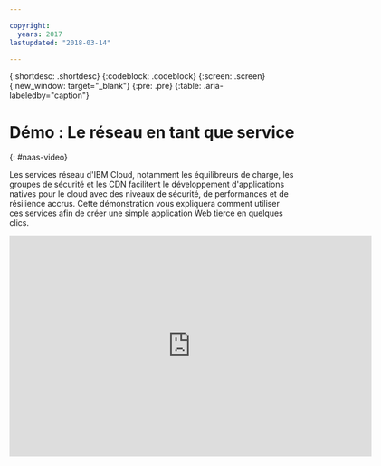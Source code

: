 ```yaml
---

copyright:
  years: 2017
lastupdated: "2018-03-14"

---
```


{:shortdesc: .shortdesc}
{:codeblock: .codeblock}
{:screen: .screen}
{:new_window: target="_blank"}
{:pre: .pre}
{:table: .aria-labeledby="caption"}

# Démo : Le réseau en tant que service
{: #naas-video}

Les services réseau d'IBM Cloud, notamment les équilibreurs de charge, les groupes de sécurité et les CDN facilitent le développement d'applications natives pour le cloud avec des niveaux de sécurité, de performances et de résilience accrus. Cette démonstration vous expliquera comment utiliser ces services afin de créer une simple application Web tierce en quelques clics.

<p>
  <div class="embed-responsive embed-responsive-16by9">
    <iframe class="embed-responsive-item" id="youtubeplayer" type="text/html" width="640" height="390" src="https://www.youtube.com/embed/LRvNCXvtkX0?rel=0" frameborder="0" webkitallowfullscreen mozallowfullscreen allowfullscreen> </iframe>
  </div>
</p>
